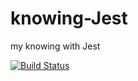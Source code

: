 # knowing-Jest
my knowing with Jest

[![Build Status](https://travis-ci.org/jeka-r/knowing-Jest.svg?branch=master)](https://travis-ci.org/jeka-r/knowing-Jest)
